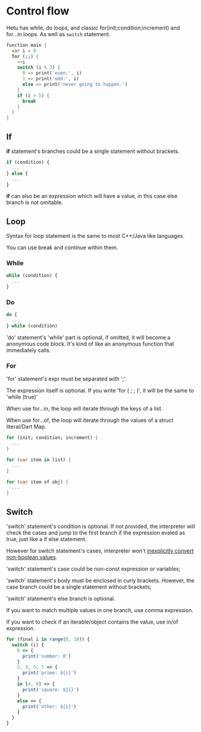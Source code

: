 # Control flow

Hetu has while, do loops, and classic for(init;condition;increment) and for...in loops. As well as `switch` statement.

```dart
function main {
  var i = 0
  for (;;) {
    ++i
    switch (i % 2) {
      0 => print('even:', i)
      1 => print('odd:', i)
      else => print('never going to happen.')
    }
    if (i > 5) {
      break
    }
  }
}
```

## If

**if** statement's branches could be a single statement without brackets.

```javascript
if (condition) {
  ...
} else {
  ...
}
```

**if** can also be an expression which will have a value, in this case else branch is not omitable.

## Loop

Syntax for loop statement is the same to most C++/Java like languages.

You can use break and continue within them.

### While

```javascript
while (condition) {
  ...
}
```

### Do

```javascript
do {
  ...
} while (condition)
```

'do' statement's 'while' part is optional, if omitted, it will become a anonymous code block. It's kind of like an anonymous function that immediately calls.

### For

'for' statement's expr must be separated with ';'.

The expression itself is optional. If you write 'for ( ; ; )', it will be the same to 'while (true)'

When use for...in, the loop will iterate through the keys of a list.

When use for...of, the loop will iterate through the values of a struct literal/Dart Map.

```dart
for (init; condition; increment) {
  ...
}

for (var item in list) {
  ...
}

for (var item of obj) {
  ...
}
```

## Switch

'switch' statement's condition is optional. If not provided, the interpreter will check the cases and jump to the first branch if the expression evaled as true, just like a if else statement.

However for switch statement's cases, interpreter won't [inexplicitly convert non-boolean values](../strict_mode/readme.md#truth-value).

'switch' statement's case could be non-const expression or variables;

'switch' statement's body must be enclosed in curly brackets. However, the case branch could be a single statement without brackets;

'switch' statement's else branch is optional.

If you want to match multiple values in one branch, use comma expression.

If you want to check if an iterable/object contains the value, use in/of expression.

```javascript
for (final i in range(0, 10)) {
  switch (i) {
    0 => {
      print('number: 0')
    }
    2, 3, 5, 7 => {
      print('prime: ${i}')
    }
    in [4, 9] => {
      print('square: ${i}')
    }
    else => {
      print('other: ${i}')
    }
  }
}
```
